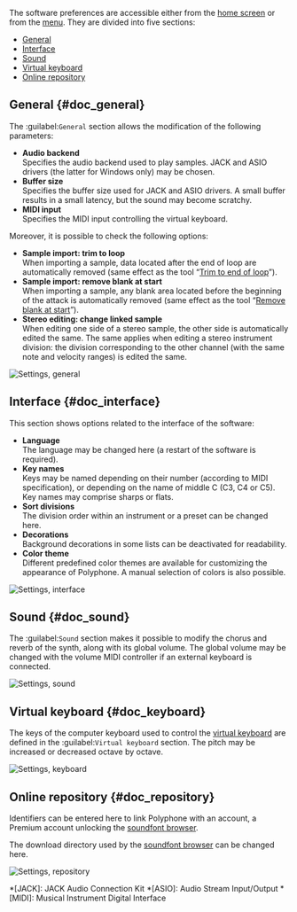 The software preferences are accessible either from the [home screen](manual/index.md) or from the [menu](manual/menu.md#doc_shortcuts).
They are divided into five sections:

* [General](#doc_general)
* [Interface](#doc_interface)
* [Sound](#doc_sound)
* [Virtual keyboard](#doc_keyboard)
* [Online repository](#doc_repository)


## General {#doc_general}


The :guilabel:`General` section allows the modification of the following parameters:

* **Audio backend**\
  Specifies the audio backend used to play samples.
  JACK and ASIO drivers (the latter for Windows only) may be chosen.
* **Buffer size**\
  Specifies the buffer size used for JACK and ASIO drivers.
  A small buffer results in a small latency, but the sound may become scratchy.
* **MIDI input**\
  Specifies the MIDI input controlling the virtual keyboard.

Moreover, it is possible to check the following options:

* **Sample import: trim to loop**\
  When importing a sample, data located after the end of loop are automatically removed (same effect as the tool “[Trim to end of loop](manual/soundfont-editor/tools/sample-tools.md#doc_trimloop)”).
* **Sample import: remove blank at start**\
  When importing a sample, any blank area located before the beginning of the attack is automatically removed (same effect as the tool “[Remove blank at start](manual/soundfont-editor/tools/sample-tools.md#doc_removeblank)”).
* **Stereo editing: change linked sample**\
  When editing one side of a stereo sample, the other side is automatically edited the same.
  The same applies when editing a stereo instrument division: the division corresponding to the other channel (with the same note and velocity ranges) is edited the same.


![Settings, general](images/settings_general.png "Settings, general")


## Interface {#doc_interface}


This section shows options related to the interface of the software:

* **Language**\
  The language may be changed here (a restart of the software is required).
* **Key names**\
  Keys may be named depending on their number (according to MIDI specification), or depending on the name of middle C (C3, C4 or C5).
  Key names may comprise sharps or flats.
* **Sort divisions**\
  The division order within an instrument or a preset can be changed here.
* **Decorations**\
  Background decorations in some lists can be deactivated for readability.
* **Color theme**\
  Different predefined color themes are available for customizing the appearance of Polyphone.
  A manual selection of colors is also possible.


![Settings, interface](images/settings_interface.png "Settings, interface")


## Sound {#doc_sound}


The :guilabel:`Sound` section makes it possible to modify the chorus and reverb of the synth, along with its global volume.
The global volume may be changed with the volume MIDI controller if an external keyboard is connected.


![Settings, sound](images/settings_sound.png "Settings, sound")


## Virtual keyboard {#doc_keyboard}


The keys of the computer keyboard used to control the [virtual keyboard](manual/soundfont-editor/toolbar.md#doc_keyboard) are defined in the :guilabel:`Virtual keyboard` section.
The pitch may be increased or decreased octave by octave.


![Settings, keyboard](images/settings_keyboard.png "Settings, keyboard")


## Online repository {#doc_repository}


Identifiers can be entered here to link Polyphone with an account, a Premium account unlocking the [soundfont browser](manual/soundfont-browser.md).

The download directory used by the [soundfont browser](manual/soundfont-browser.md) can be changed here.


![Settings, repository](images/settings_repository.png "Settings, repository")



*[JACK]: JACK Audio Connection Kit
*[ASIO]: Audio Stream Input/Output
*[MIDI]: Musical Instrument Digital Interface